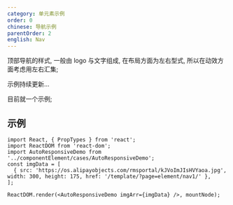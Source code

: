 ```yaml
---
category: 单元素示例
order: 0
chinese: 导航示例
parentOrder: 2
english: Nav
---
```




顶部导航的样式, 一般由 logo 与文字组成, 在布局方面为左右型式, 所以在动效方面考虑用左右汇集;

示例持续更新...

目前就一个示例;

## 示例


```__react
import React, { PropTypes } from 'react';
import ReactDOM from 'react-dom';
import AutoResponsiveDemo from '../componentElement/cases/AutoResponsiveDemo';
const imgData = [
  { src: 'https://os.alipayobjects.com/rmsportal/kJVoImJIsHVYaoa.jpg', width: 300, height: 175, href: '/template/?page=element/nav1/' },
];

ReactDOM.render(<AutoResponsiveDemo imgArr={imgData} />, mountNode);
```
